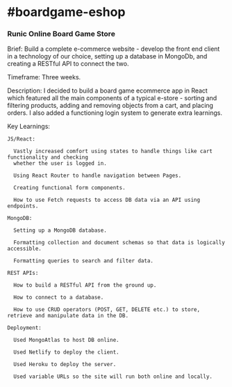 # 


<h1>#boardgame-eshop</h1>
<h3>Runic Online Board Game Store</h3>

Brief: Build a complete e-commerce website - develop the front end client in a technology of our choice, setting up a database in MongoDb, and creating a RESTful API to connect the two.

Timeframe: Three weeks.

Description: I decided to build a board game ecommerce app in React which featured all the main components of a typical e-store - sorting and filtering products, adding and removing objects from a cart, and placing orders. I also added a functioning login system to generate extra learnings.

Key Learnings:

    JS/React:
    
      Vastly increased comfort using states to handle things like cart functionality and checking 
      whether the user is logged in.

      Using React Router to handle navigation between Pages.
                
      Creating functional form components.
      
      How to use Fetch requests to access DB data via an API using endpoints.
    
    MongoDB:
    
      Setting up a MongoDB database.

      Formatting collection and document schemas so that data is logically accessible.
      
      Formatting queries to search and filter data.
      
    REST APIs:
    
      How to build a RESTful API from the ground up.
      
      How to connect to a database.
      
      How to use CRUD operators (POST, GET, DELETE etc.) to store, retrieve and manipulate data in the DB.
      
    Deployment:
      
      Used MongoAtlas to host DB online.
      
      Used Netlify to deploy the client.
      
      Used Heroku to deploy the server.
      
      Used variable URLs so the site will run both online and locally.
      



